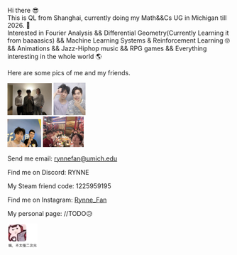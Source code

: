 Hi there 😎  
This is QL from Shanghai, currently doing my Math&&Cs UG in Michigan till 2026. 👀   
Interested in Fourier Analysis && Differential Geometry(Currently Learning it from baaaasics) && Machine Learning Systems & Reinforcement Learning 🤓  
&& Animations && Jazz-Hiphop music && RPG games && Everything interesting in the whole world 🌎   

Here are some pics of me and my friends.   

<img src="./Assets/wizWLCY.jpg" width="200" style="zoom:50%;" /> <img src="./Assets/wizWYH.JPG" width="145" style="zoom:50%;" />  
<img src="./Assets/wizCX.jpg" width="152" style="zoom:50%;" /> <img src="./Assets/sisu.jpeg" width="184" style="zoom:50%;" />

Send me email: rynnefan@umich.edu 

Find me on Discord: RYNNE

My Steam friend code: 1225959195

Find me on Instagram: [Rynne_Fan](https://www.instagram.com/rynnefan/)

My personal page: //TODO😥

<img src="./Assets/IMG_1523.JPG" width="100" style="zoom:67%;" />
